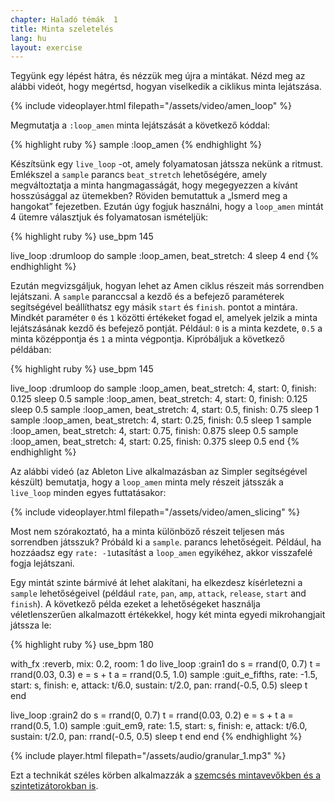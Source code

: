 ```yaml
---
chapter: Haladó témák  1
title: Minta szeletelés
lang: hu
layout: exercise
---
```


Tegyünk egy lépést hátra, és nézzük meg újra a mintákat. Nézd meg az alábbi videót, hogy megértsd, hogyan viselkedik a ciklikus minta lejátszása.

{% include videoplayer.html filepath="/assets/video/amen_loop" %}

Megmutatja a `:loop_amen` minta lejátszását a következő kóddal:


{% highlight ruby %}
sample :loop_amen
{% endhighlight %}

Készítsünk egy  `live_loop` -ot, amely folyamatosan játssza nekünk a ritmust. Emlékszel a `sample` parancs `beat_stretch` lehetőségére, amely megváltoztatja a minta hangmagasságát, hogy megegyezzen a kívánt hosszúsággal az ütemekben? Röviden bemutattuk a „Ismerd meg a hangokat” fejezetben. Ezután úgy fogjuk használni, hogy a `loop_amen` mintát 4 ütemre választjuk és folyamatosan ismételjük:

{% highlight ruby %}
use_bpm 145

live_loop :drumloop do
  sample :loop_amen, beat_stretch: 4
  sleep 4
end
{% endhighlight %}

Ezután megvizsgáljuk, hogyan lehet az Amen ciklus részeit más sorrendben lejátszani. A  `sample` paranccsal a kezdő és a befejező paraméterek segítségével beállíthatsz egy másik  `start` és `finish`. pontot a mintára. Mindkét paraméter  `0` és `1` közötti értékeket fogad el, amelyek jelzik a minta lejátszásának kezdő és befejező pontját. Például:  `0` is a minta kezdete, `0.5` a minta középpontja és  `1` a minta végpontja. Kipróbáljuk a következő példában:

{% highlight ruby %}
use_bpm 145

live_loop :drumloop do
  sample :loop_amen, beat_stretch: 4, start: 0, finish: 0.125
  sleep 0.5
  sample :loop_amen, beat_stretch: 4, start: 0, finish: 0.125
  sleep 0.5
  sample :loop_amen, beat_stretch: 4, start: 0.5, finish: 0.75
  sleep 1
  sample :loop_amen, beat_stretch: 4, start: 0.25, finish: 0.5
  sleep 1
  sample :loop_amen, beat_stretch: 4, start: 0.75, finish: 0.875
  sleep 0.5
  sample :loop_amen, beat_stretch: 4, start: 0.25, finish: 0.375
  sleep 0.5
end
{% endhighlight %}

Az alábbi videó (az Ableton Live alkalmazásban az Simpler segítségével készült) bemutatja, hogy a `loop_amen` minta mely részeit játsszák a `live_loop` minden egyes futtatásakor:

{% include videoplayer.html filepath="/assets/video/amen_slicing" %}

Most nem szórakoztató, ha a minta különböző részeit teljesen más sorrendben játsszuk? Próbáld ki a `sample`. parancs lehetőségeit. Például, ha hozzáadsz egy `rate: -1`utasítást a `loop_amen` egyikéhez, akkor visszafelé fogja lejátszani.

Egy mintát szinte bármivé át lehet alakítani, ha elkezdesz kísérletezni a  `sample` lehetőségeivel (például  `rate`, `pan`, `amp`, `attack`, `release`, `start` and `finish`). A következő példa ezeket a lehetőségeket használja véletlenszerűen alkalmazott értékekkel, hogy két minta egyedi mikrohangjait játssza le:

{% highlight ruby %}
use_bpm 180

with_fx :reverb, mix: 0.2, room: 1 do
  live_loop :grain1 do
    s = rrand(0, 0.7)
    t = rrand(0.03, 0.3)
    e = s + t
    a = rrand(0.5, 1.0)
    sample :guit_e_fifths, rate: -1.5, start: s, finish: e, attack: t/6.0, sustain: t/2.0, pan: rrand(-0.5, 0.5)
    sleep t
  end

  live_loop :grain2 do
    s = rrand(0, 0.7)
    t = rrand(0.03, 0.2)
    e = s + t
    a = rrand(0.5, 1.0)
    sample :guit_em9, rate: 1.5, start: s, finish: e, attack: t/6.0, sustain: t/2.0, pan: rrand(-0.5, 0.5)
    sleep t
  end
end
{% endhighlight %}

{% include player.html filepath="/assets/audio/granular_1.mp3" %}

Ezt a technikát széles körben alkalmazzák a <a href="https://en.wikipedia.org/wiki/Granular_synthesis">szemcsés mintavevőkben és a szintetizátorokban is</a>.

